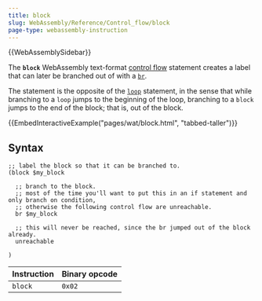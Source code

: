 ```yaml
---
title: block
slug: WebAssembly/Reference/Control_flow/block
page-type: webassembly-instruction
---
```


{{WebAssemblySidebar}}

The **`block`** WebAssembly text-format [control flow](/en-US/docs/WebAssembly/Reference/Control_flow) statement creates a label that can later be branched out of with a [`br`](/en-US/docs/WebAssembly/Reference/Control_flow/br).

The statement is the opposite of the [`loop`](/en-US/docs/WebAssembly/Reference/Control_flow/loop) statement, in the sense that while branching to a `loop` jumps to the beginning of the loop, branching to a `block` jumps to the end of the block; that is, out of the block.

{{EmbedInteractiveExample("pages/wat/block.html", "tabbed-taller")}}

## Syntax

```wasm
;; label the block so that it can be branched to.
(block $my_block

  ;; branch to the block.
  ;; most of the time you'll want to put this in an if statement and only branch on condition,
  ;; otherwise the following control flow are unreachable.
  br $my_block

  ;; this will never be reached, since the br jumped out of the block already.
  unreachable

)
```

| Instruction | Binary opcode |
| ----------- | ------------- |
| `block`     | `0x02`        |
